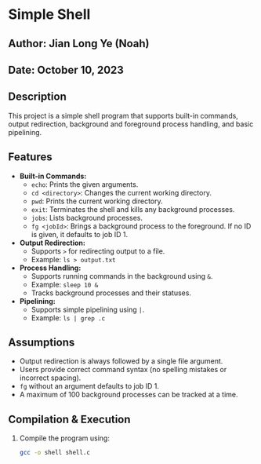 # Simple Shell

## Author: Jian Long Ye (Noah)
## Date: October 10, 2023

## Description
This project is a simple shell program that supports built-in commands, output redirection, background and foreground process handling, and basic pipelining.

## Features
- **Built-in Commands:**
  - `echo`: Prints the given arguments.
  - `cd <directory>`: Changes the current working directory.
  - `pwd`: Prints the current working directory.
  - `exit`: Terminates the shell and kills any background processes.
  - `jobs`: Lists background processes.
  - `fg <jobId>`: Brings a background process to the foreground. If no ID is given, it defaults to job ID 1.
- **Output Redirection:**
  - Supports `>` for redirecting output to a file.
  - Example: `ls > output.txt`
- **Process Handling:**
  - Supports running commands in the background using `&`.
  - Example: `sleep 10 &`
  - Tracks background processes and their statuses.
- **Pipelining:**
  - Supports simple pipelining using `|`.
  - Example: `ls | grep .c`

## Assumptions
- Output redirection is always followed by a single file argument.
- Users provide correct command syntax (no spelling mistakes or incorrect spacing).
- `fg` without an argument defaults to job ID 1.
- A maximum of 100 background processes can be tracked at a time.

## Compilation & Execution
1. Compile the program using:
   ```bash
   gcc -o shell shell.c
